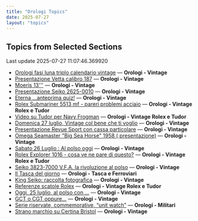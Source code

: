 ```yaml
---
title: "Orologi Topics"
date: 2025-07-27
layout: "topics"
---
```


## Topics from Selected Sections

Last update 2025-07-27 11:07:46.369920

- [Orologi fasi luna triplo calendario vintage](https://orologi.forumfree.it/?t=76289841) — **Orologi - Vintage**
- [Presentazione Vetta calibro 187](https://orologi.forumfree.it/?t=80771361) — **Orologi - Vintage**
- [Moeris 13'''](https://orologi.forumfree.it/?t=80769281) — **Orologi - Vintage**
- [Presentazione Seiko 2625-0010](https://orologi.forumfree.it/?t=80764976) — **Orologi - Vintage**
- [Eterna ...anteprima quiz!](https://orologi.forumfree.it/?t=80660771) — **Orologi - Vintage**
- [Rolex Submariner 5513 mf - pareri problemi acciaio](https://orologi.forumfree.it/?t=80771186) — **Orologi - Vintage Rolex e Tudor**
- [Video su Tudor per Navy Frogman](https://orologi.forumfree.it/?t=80772589) — **Orologi - Vintage Rolex e Tudor**
- [Domenica 27 luglio, Vintage col bene che ti voglio](https://orologi.forumfree.it/?t=80772548) — **Orologi - Vintage**
- [Presentazione Revue Sport con cassa particolare](https://orologi.forumfree.it/?t=80771809) — **Orologi - Vintage**
- [Omega Seamaster "Big Sea Horse" 1958 ( presentazione)](https://orologi.forumfree.it/?t=80771584) — **Orologi - Vintage**
- [Sabato 26 Luglio : Al polso oggi](https://orologi.forumfree.it/?t=80771703) — **Orologi - Vintage**
- [Rolex Explorer 1016 - cosa ve ne pare di questo?](https://orologi.forumfree.it/?t=80771979) — **Orologi - Vintage Rolex e Tudor**
- [Seiko 3823-7000 V.F.A. la rivoluzione al polso](https://orologi.forumfree.it/?t=80772301) — **Orologi - Vintage**
- [Il Tasca del giorno](https://orologi.forumfree.it/?t=80702163) — **Orologi - Tasca e Ferroviari**
- [King Seiko: raccolta fotografica](https://orologi.forumfree.it/?t=78946994) — **Orologi - Vintage**
- [Referenze scatole Rolex](https://orologi.forumfree.it/?t=13881032) — **Orologi - Vintage Rolex e Tudor**
- [Oggi, 25 luglio, al polso con ...](https://orologi.forumfree.it/?t=80770648) — **Orologi - Vintage**
- [GCT o CGT oppure...](https://orologi.forumfree.it/?t=80038388) — **Orologi - Vintage**
- [Serie riservate, commemorative, “unit watch”](https://orologi.forumfree.it/?t=70708713) — **Orologi - Militari**
- [Strano marchio su Certina Bristol](https://orologi.forumfree.it/?t=80772792) — **Orologi - Vintage**
